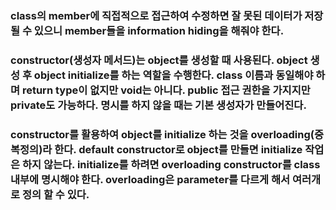 ### class의 member에 직접적으로 접근하여 수정하면 잘 못된 데이터가 저장될 수 있으니 member들을  information hiding을 해줘야 한다.

### constructor(생성자 메서드)는 object를 생성할 때 사용된다. object 생성 후 object initialize를 하는 역할을 수행한다. class 이름과 동일해야 하며 return type이 없지만 void는 아니다. public 접근 권한을 가지지만 private도 가능하다. 명시를 하지 않을 때는 기본 생성자가 만들어진다.

### constructor를 활용하여 object를 initialize 하는 것을 overloading(중복정의)라 한다. default constructor로 object를 만들면 initialize 작업은 하지 않는다. initialize를 하려면 overloading constructor를 class 내부에 명시해야 한다. overloading은 parameter를 다르게 해서 여러개로 정의 할 수 있다.